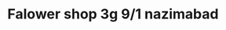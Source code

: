 ---
title: "Falower shop 3g 9/1 nazimabad"
url: /karachi/falower-shop-3g-9-1-nazimabad/
shop: garden centre
---